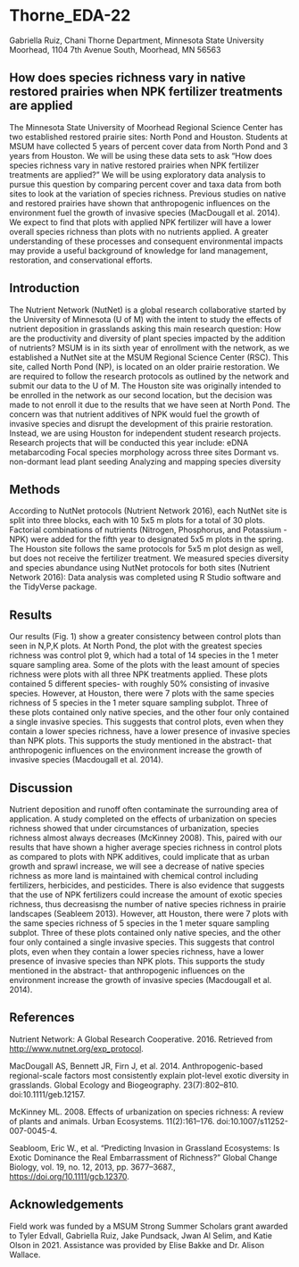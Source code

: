 # Thorne_EDA-22

Gabriella Ruiz, Chani Thorne
Department, Minnesota State University Moorhead, 1104 7th Avenue South, Moorhead, MN  56563

## How does species richness vary in native restored prairies when NPK fertilizer treatments are applied

The Minnesota State University of Moorhead Regional Science Center has two established restored prairie sites: North Pond and Houston. Students at MSUM have collected 5 years of percent cover data from North Pond and 3 years from Houston. We will be using these data sets to ask “How does species richness vary in native restored prairies when NPK fertilizer treatments are applied?” We will be using exploratory data analysis to pursue this question by comparing percent cover and taxa data from both sites to look at the variation of species richness. Previous studies on native and restored prairies have shown that anthropogenic influences on the environment fuel the growth of invasive species (MacDougall et al. 2014). We expect to find that plots with applied NPK fertilizer will have a lower overall species richness than plots with no nutrients applied. A greater understanding of these processes and consequent environmental impacts may provide a useful background of knowledge for land management, restoration, and conservational efforts. 
 

## Introduction

The Nutrient Network (NutNet) is a global research collaborative started by the University of Minnesota (U of M) with the intent to study the effects of nutrient deposition in grasslands asking this main research question: How are the productivity and diversity of plant species impacted by the addition of nutrients? MSUM is in its sixth year of enrollment with the network, as we established a NutNet site at the MSUM Regional Science Center (RSC). This site, called North Pond (NP), is located on an older prairie restoration. We are required to follow the research protocols as outlined by the network and submit our data to the U of M. 
The Houston site was originally intended to be enrolled in the network as our second location, but the decision was made to not enroll it due to the results that we have seen at North Pond. The concern was that nutrient additives of NPK would fuel the growth of invasive species and disrupt the development of this prairie restoration. Instead, we are using Houston for independent student research projects. Research projects that will be conducted this year include:
eDNA metabarcoding 
Focal species morphology across three sites
Dormant vs. non-dormant lead plant seeding 
Analyzing and mapping species diversity


## Methods

According to NutNet protocols (Nutrient Network 2016), each NutNet site is split into three blocks, each with 10 5x5 m plots for a total of 30 plots. Factorial combinations of nutrients (Nitrogen, Phosphorus, and Potassium - NPK) were added for the fifth year to designated 5x5 m plots in the spring. The Houston site follows the same protocols for 5x5 m plot design as well, but does not receive the fertilizer treatment. We measured species diversity and species abundance using NutNet protocols for both sites (Nutrient Network 2016):
Data analysis was completed using R Studio software and the TidyVerse package.

## Results

Our results (Fig. 1) show a greater consistency between control plots than seen in N,P,K plots. At North Pond, the plot with the greatest species richness was control plot 9, which had a total of 14 species in the 1 meter square sampling area. Some of the plots with the least amount of species richness were plots with all three NPK treatments applied. These plots contained 5 different species- with roughly 50% consisting of invasive species. 
However, at Houston, there were 7 plots with the same species richness of 5 species in the 1 meter square sampling subplot. Three of these plots contained only native species, and the other four only contained a single invasive species. This suggests that control plots, even when they contain a lower species richness, have a lower presence of invasive species than NPK plots. This supports the study mentioned in the abstract- that anthropogenic influences on the environment increase the growth of invasive species (Macdougall et al. 2014).


## Discussion

Nutrient deposition and runoff often contaminate the surrounding area of application. A study completed on the effects of urbanization on species richness showed that under circumstances of urbanization, species richness almost always decreases (McKinney 2008). This, paired with our results that have shown a higher average species richness in control plots as compared to plots with NPK additives, could implicate that as urban growth and sprawl increase, we will see a decrease of native species richness as more land is maintained with chemical control including fertilizers, herbicides, and pesticides. There is also evidence that suggests that the use of NPK fertilizers could increase the amount of exotic species richness, thus decreasisng the number of native species richness in prairie landscapes (Seableem 2013).
However, att Houston, there were 7 plots with the same species richness of 5 species in the 1 meter square sampling subplot. Three of these plots contained only native species, and the other four only contained a single invasive species. This suggests that control plots, even when they contain a lower species richness, have a lower presence of invasive species than NPK plots. This supports the study mentioned in the abstract- that anthropogenic influences on the environment increase the growth of invasive species (Macdougall et al. 2014).


## References

Nutrient Network: A Global Research Cooperative. 2016. Retrieved from http://www.nutnet.org/exp_protocol.

MacDougall AS, Bennett JR, Firn J, et al. 2014. Anthropogenic-based regional-scale factors most consistently explain plot-level exotic diversity in grasslands. Global Ecology and Biogeography. 23(7):802–810. doi:10.1111/geb.12157.

McKinney ML. 2008. Effects of urbanization on species richness: A review of plants and animals. Urban Ecosystems. 11(2):161–176. doi:10.1007/s11252-007-0045-4.

Seabloom, Eric W., et al. “Predicting Invasion in Grassland Ecosystems: Is Exotic Dominance the Real Embarrassment of Richness?” Global Change Biology, vol. 19, no. 12, 2013, pp. 3677–3687., https://doi.org/10.1111/gcb.12370. 

## Acknowledgements

Field work was funded by a MSUM Strong Summer Scholars grant awarded to Tyler Edvall, Gabriella Ruiz, Jake Pundsack, Jwan Al Selim, and Katie Olson in 2021. Assistance was provided by Elise Bakke and Dr. Alison Wallace.
